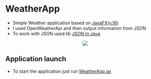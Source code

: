 # WeatherApp
- Simple Weather application based on [JavaFX(v.16)][JavaFX]
- I used OpenWeatherApi and then output information from JSON
- To work with JSON used lib [JSON In Java][JSONInJava]

<p align="center">
<img src="https://drive.google.com/uc?export=download&id=1OCKIHhZ8SE_LOm-bw7vA7ugWtJCcyAwv"/>
</p>

## Application launch
- To start the application just run [WeatherApp.jar][WeatherApp]

[JavaFX]:https://gluonhq.com/products/javafx/
[JSONInJava]:https://mvnrepository.com/artifact/org.json/json/20210307
[WeatherApp]:https://github.com/salveffy/WeatherApp/blob/master/out/artifacts/WeatherApp_jar/WeatherApp.jar
